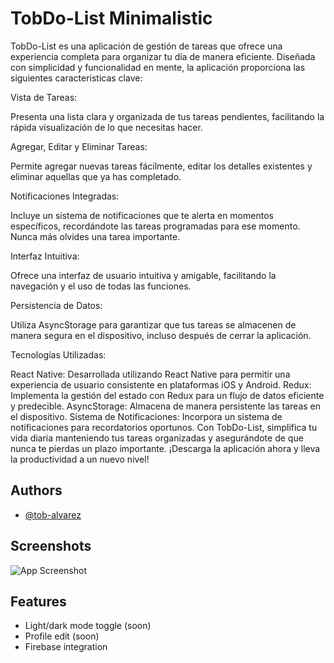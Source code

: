 
# TobDo-List Minimalistic

TobDo-List es una aplicación de gestión de tareas que ofrece una experiencia completa para organizar tu día de manera eficiente. Diseñada con simplicidad y funcionalidad en mente, la aplicación proporciona las siguientes características clave:

Vista de Tareas:

Presenta una lista clara y organizada de tus tareas pendientes, facilitando la rápida visualización de lo que necesitas hacer.

Agregar, Editar y Eliminar Tareas:

Permite agregar nuevas tareas fácilmente, editar los detalles existentes y eliminar aquellas que ya has completado.

Notificaciones Integradas:

Incluye un sistema de notificaciones que te alerta en momentos específicos, recordándote las tareas programadas para ese momento. Nunca más olvides una tarea importante.

Interfaz Intuitiva:

Ofrece una interfaz de usuario intuitiva y amigable, facilitando la navegación y el uso de todas las funciones.

Persistencia de Datos:

Utiliza AsyncStorage para garantizar que tus tareas se almacenen de manera segura en el dispositivo, incluso después de cerrar la aplicación.

Tecnologías Utilizadas:

React Native: Desarrollada utilizando React Native para permitir una experiencia de usuario consistente en plataformas iOS y Android.
Redux: Implementa la gestión del estado con Redux para un flujo de datos eficiente y predecible.
AsyncStorage: Almacena de manera persistente las tareas en el dispositivo.
Sistema de Notificaciones: Incorpora un sistema de notificaciones para recordatorios oportunos.
Con TobDo-List, simplifica tu vida diaria manteniendo tus tareas organizadas y asegurándote de que nunca te pierdas un plazo importante. ¡Descarga la aplicación ahora y lleva la productividad a un nuevo nivel!


## Authors

- [@tob-alvarez](https://www.github.com/tob-alvarez)


## Screenshots

![App Screenshot](https://i.imgur.com/Cs1QFCg.png)




## Features

- Light/dark mode toggle (soon)
- Profile edit (soon)
- Firebase integration

